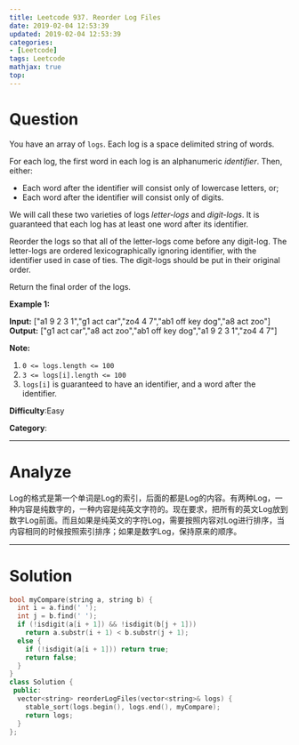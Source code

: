 ```yaml
---
title: Leetcode 937. Reorder Log Files
date: 2019-02-04 12:53:39
updated: 2019-02-04 12:53:39
categories: 
- [Leetcode]
tags: Leetcode
mathjax: true
top:
---
```


# Question

You have an array of  `logs`. Each log is a space delimited string of words.

For each log, the first word in each log is an alphanumeric  _identifier_. Then, either:

- Each word after the identifier will consist only of lowercase letters, or;
- Each word after the identifier will consist only of digits.

We will call these two varieties of logs  _letter-logs_  and  _digit-logs_. It is guaranteed that each log has at least one word after its identifier.

Reorder the logs so that all of the letter-logs come before any digit-log. The letter-logs are ordered lexicographically ignoring identifier, with the identifier used in case of ties. The digit-logs should be put in their original order.

Return the final order of the logs.

**Example 1:**

**Input:** ["a1 9 2 3 1","g1 act car","zo4 4 7","ab1 off key dog","a8 act zoo"]
**Output:** ["g1 act car","a8 act zoo","ab1 off key dog","a1 9 2 3 1","zo4 4 7"]

**Note:**

1. `0 <= logs.length <= 100`
2. `3 <= logs[i].length <= 100`
3. `logs[i]`  is guaranteed to have an identifier, and a word after the identifier.

**Difficulty**:Easy

**Category**:

<!-- more -->

------------

# Analyze

Log的格式是第一个单词是Log的索引，后面的都是Log的内容。有两种Log，一种内容是纯数字的，一种内容是纯英文字符的。现在要求，把所有的英文Log放到数字Log前面。而且如果是纯英文的字符Log，需要按照内容对Log进行排序，当内容相同的时候按照索引排序；如果是数字Log，保持原来的顺序。

------------

# Solution

```cpp
bool myCompare(string a, string b) {
  int i = a.find(' ');
  int j = b.find(' ');
  if (!isdigit(a[i + 1]) && !isdigit(b[j + 1]))
    return a.substr(i + 1) < b.substr(j + 1);
  else {
    if (!isdigit(a[i + 1])) return true;
    return false;
  }
}
class Solution {
 public:
  vector<string> reorderLogFiles(vector<string>& logs) {
    stable_sort(logs.begin(), logs.end(), myCompare);
    return logs;
  }
};
```